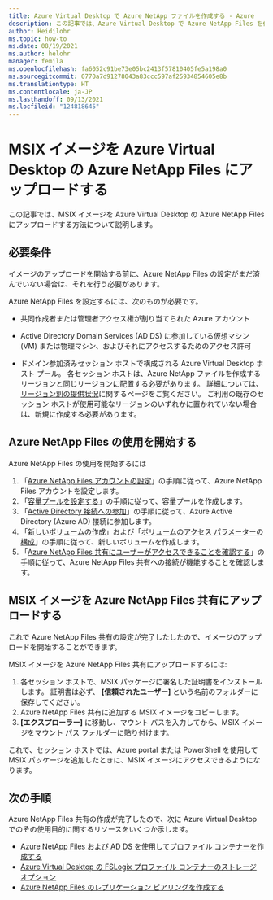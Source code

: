 ```yaml
---
title: Azure Virtual Desktop で Azure NetApp ファイルを作成する - Azure
description: この記事では、Azure Virtual Desktop で Azure NetApp Files を作成する方法について説明します。
author: Heidilohr
ms.topic: how-to
ms.date: 08/19/2021
ms.author: helohr
manager: femila
ms.openlocfilehash: fa6052c91be73e05bc2413f57810405fe5a198a0
ms.sourcegitcommit: 0770a7d91278043a83ccc597af25934854605e8b
ms.translationtype: HT
ms.contentlocale: ja-JP
ms.lasthandoff: 09/13/2021
ms.locfileid: "124818645"
---
```

# <a name="upload-msix-images-to-azure-netapp-files-in-azure-virtual-desktop"></a>MSIX イメージを Azure Virtual Desktop の Azure NetApp Files にアップロードする

この記事では、MSIX イメージを Azure Virtual Desktop の Azure NetApp Files にアップロードする方法について説明します。

## <a name="requirements"></a>必要条件

イメージのアップロードを開始する前に、Azure NetApp Files の設定がまだ済んでいない場合は、それを行う必要があります。

Azure NetApp Files を設定するには、次のものが必要です。

- 共同作成者または管理者アクセス権が割り当てられた Azure アカウント

- Active Directory Domain Services (AD DS) に参加している仮想マシン (VM) または物理マシン、およびそれにアクセスするためのアクセス許可

- ドメイン参加済みセッション ホストで構成される Azure Virtual Desktop ホスト プール。 各セッション ホストは、Azure NetApp ファイルを作成するリージョンと同じリージョンに配置する必要があります。 詳細については、[リージョン別の提供状況](https://azure.microsoft.com/global-infrastructure/services/?products=netapp)に関するページをご覧ください。 ご利用の既存のセッション ホストが使用可能なリージョンのいずれかに置かれていない場合は、新規に作成する必要があります。

## <a name="start-using-azure-netapp-files"></a>Azure NetApp Files の使用を開始する

Azure NetApp Files の使用を開始するには

1. 「[Azure NetApp Files アカウントの設定](create-fslogix-profile-container.md#set-up-your-azure-netapp-files-account)」の手順に従って、Azure NetApp Files アカウントを設定します。
2. 「[容量プールを設定する](../azure-netapp-files/azure-netapp-files-set-up-capacity-pool.md)」の手順に従って、容量プールを作成します。
3. 「[Active Directory 接続への参加](create-fslogix-profile-container.md#join-an-active-directory-connection)」の手順に従って、Azure Active Directory (Azure AD) 接続に参加します。
4. 「[新しいボリュームの作成](create-fslogix-profile-container.md#create-a-new-volume)」および「[ボリュームのアクセス パラメーターの構成](create-fslogix-profile-container.md#configure-volume-access-parameters)」の手順に従って、新しいボリュームを作成します。
5. 「[Azure NetApp Files 共有にユーザーがアクセスできることを確認する](create-fslogix-profile-container.md#make-sure-users-can-access-the-azure-netapp-file-share)」の手順に従って、Azure NetApp Files 共有への接続が機能することを確認します。

## <a name="upload-an-msix-image-to-the-azure-netapp-file-share"></a>MSIX イメージを Azure NetApp Files 共有にアップロードする

これで Azure NetApp Files 共有の設定が完了したしたので、イメージのアップロードを開始することができます。

MSIX イメージを Azure NetApp Files 共有にアップロードするには:

1. 各セッション ホストで、MSIX パッケージに署名した証明書をインストールします。 証明書は必ず、 **[信頼されたユーザー]** という名前のフォルダーに保存してください。
2. Azure NetApp Files 共有に追加する MSIX イメージをコピーします。
3. **[エクスプローラー]** に移動し、マウント パスを入力してから、MSIX イメージをマウント パス フォルダーに貼り付けます。

これで、セッション ホストでは、Azure portal または PowerShell を使用して MSIX パッケージを追加したときに、MSIX イメージにアクセスできるようになります。

## <a name="next-steps"></a>次の手順

Azure NetApp Files 共有の作成が完了したので、次に Azure Virtual Desktop でのその使用目的に関するリソースをいくつか示します。

- [Azure NetApp Files および AD DS を使用してプロファイル コンテナーを作成する](create-fslogix-profile-container.md)
- [Azure Virtual Desktop の FSLogix プロファイル コンテナーのストレージ オプション](store-fslogix-profile.md)
- [Azure NetApp Files のレプリケーション ピアリングを作成する](../azure-netapp-files/cross-region-replication-create-peering.md)
